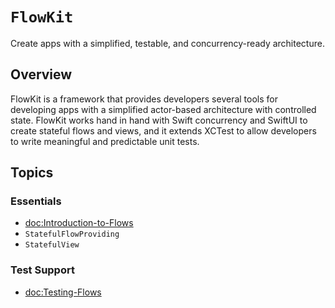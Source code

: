 # ``FlowKit``

Create apps with a simplified, testable, and concurrency-ready architecture.

## Overview

FlowKit is a framework that provides developers several tools for developing apps with a simplified actor-based
architecture with controlled state. FlowKit works hand in hand with Swift concurrency and SwiftUI to create stateful
flows and views, and it extends XCTest to allow developers to write meaningful and predictable unit tests.

## Topics

### Essentials

- <doc:Introduction-to-Flows>
- ``StatefulFlowProviding``
- ``StatefulView``

### Test Support

- <doc:Testing-Flows>
